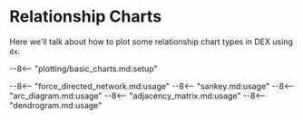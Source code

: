 # Relationship Charts

Here we'll talk about how to plot some relationship chart types in DEX using `dx`.

--8<-- "plotting/basic_charts.md:setup"

--8<-- "force_directed_network.md:usage"
--8<-- "sankey.md:usage"
--8<-- "arc_diagram.md:usage"
--8<-- "adjacency_matrix.md:usage"
--8<-- "dendrogram.md:usage"